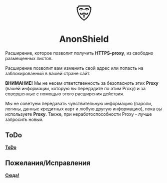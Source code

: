 <p align="center">
  <img src="img/logo48.webp" alt="Logo" />
</p>
<h1 align="center">AnonShield</h1> 

Расширение, которое позволит получить **HTTPS-proxy**, из свободно размещенных листов. <!-- **[Proxy List](https://github.com/jetkai/proxy-list) и [Proxy List](https://github.com/monosans/proxy-list)**. -->

Расширение позволит вам изменить свой адрес или попасть на заблокированный в вашей стране сайт.

**ВНИМАНИЕ!** Мы не несем ответственность за безопасноть этих **Proxy** (вашей информации, которую вы передадите по этим Proxy) и за совершенные с помощью этого расширения действия.

Мы не советуем передавать чувствительную информацию (пароли, логины, данные кредитных карт и любую другую информацию), пока вы используете **Proxy**. Также, при неработоспособности Proxy - лучше запросить новый.

## ToDo
[**ToDo**](https://github.com/Erghel/BrokeBedrock/projects/1)

## Пожелания/Исправления
[**Сюда!**](https://github.com/Erghel/BrokeBedrock/issues/1)
